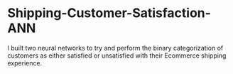 # Shipping-Customer-Satisfaction-ANN
I built two neural networks to try and perform the binary categorization of customers as either satisfied or unsatisfied with their Ecommerce  shipping experience.
